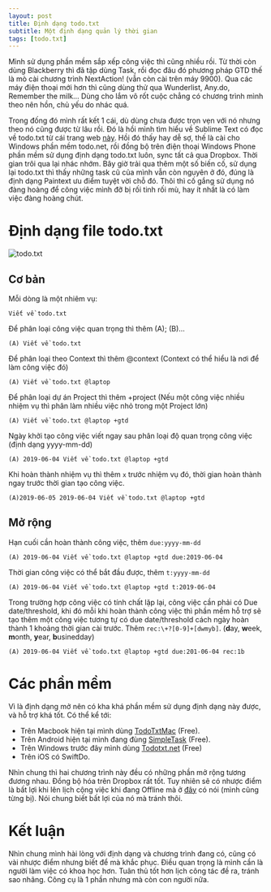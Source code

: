 ```yaml
---
layout: post
title: Định dạng todo.txt
subtitle: Một định dạng quản lý thời gian
tags: [todo.txt]
---
```

Mình sử dụng phần mềm sắp xếp công việc thì cũng nhiều rồi. Từ thời còn dùng Blackberry thì đã tập dùng Task, rồi đọc đâu đó phương pháp GTD thế là mò cài chương trình NextAction! (vẫn còn cài trên máy 9900). Qua các máy điện thoại mới hơn thì cũng dùng thử qua Wunderlist, Any.do, Remember the milk… Dùng cho lắm vô rốt cuộc chẳng có chương trình mình theo nên hồn, chủ yếu do nhác quá.

Trong đống đó mình rất kết 1 cái, dù dùng chưa được trọn vẹn với nó nhưng theo nó cũng được từ lâu rồi. Đó là hồi mình tìm hiểu về Sublime Text có đọc về todo.txt từ cái trang web [này](http://plaintext-productivity.net). Hồi đó thấy hay dễ sợ, thế là cài cho Windows phần mềm todo.net, rồi đồng bộ trên điện thoại Windows Phone phần mềm sử dụng định dạng todo.txt luôn, sync tất cả qua Dropbox. Thời gian trôi qua lại nhác nhớm. Bây giờ trải qua thêm một số biến cố, sử dụng lại todo.txt thì thấy những task cũ của mình vẫn còn nguyên ở đó, đúng là định dạng Paintext ưu điểm tuyệt vời chỗ đó. Thôi thì cố gắng sử dụng nó đàng hoàng để công việc mình đỡ bị rối tinh rối mù, hay ít nhất là có làm việc đàng hoàng chút.

# Định dạng file todo.txt

![todo.txt](https://i.imgur.com/IGbdj5x.png)

## Cơ bản

Mỗi dòng là một nhiêm vụ:

`Viết về todo.txt`

Để phân loại công việc quan trọng thì thêm (A); (B)...

`(A) Viết về todo.txt`

Để phân loại theo Context thì thêm @context (Context có thể hiểu là nơi để làm công việc đó)

`(A) Viết về todo.txt @laptop`

Để phân loại dự án Project thì thêm +project (Nếu một công việc nhiều nhiệm vụ thì phân làm nhiều việc nhỏ trong một Project lớn)

`(A) Viết về todo.txt @laptop +gtd`

Ngày khởi tạo công việc viết ngay sau phân loại độ quan trọng công việc (định dạng yyyy-mm-dd)

`(A) 2019-06-04 Viết về todo.txt @laptop +gtd`

Khi hoàn thành nhiệm vụ thì thêm `x` trước nhiệm vụ đó, thời gian hoàn thành ngay trước thời gian tạo công việc.

`(A)2019-06-05 2019-06-04 Viết về todo.txt @laptop +gtd`

## Mở rộng

Hạn cuối cần hoàn thành công việc, thêm `due:yyyy-mm-dd`

`(A) 2019-06-04 Viết về todo.txt @laptop +gtd due:2019-06-04`

Thời gian công việc có thể bắt đầu được, thêm `t:yyyy-mm-dd`

`(A) 2019-06-04 Viết về todo.txt @laptop +gtd t:2019-06-04`

Trong trường hợp công việc có tính chất lặp lại, công việc cần phải có Due date/threshold, khi đó mỗi khi hoàn thành công việc thì phần mềm hỗ trợ sẽ tạo thêm một công việc tương tự có due date/threshold cách ngày hoàn thành 1 khoảng thời gian cài trước. Thêm `rec:\+?[0-9]+[dwmyb]`. (**d**ay, **w**eek, **m**onth, **y**ear, **b**usinedday)

`(A) 2019-06-04 Viết về todo.txt @laptop +gtd due:201-06-04 rec:1b`

# Các phần mềm
Vì là định dạng mở nên có kha khá phần mềm sử dụng định dạng này được, và hỗ trợ khá tốt. Có thể kể tới: 
- Trên Macbook hiện tại mình dùng [TodoTxtMac](https://mjdescy.github.io/TodoTxtMac/) (Free).
- Trên Android hiện tại mình đang đùng [SimpleTask](https://github.com/mpcjanssen/simpletask-android/blob/master/app/src/main/assets/index.en.md) (Free).
- Trên Windows trước đây mình dùng [Todotxt.net](https://github.com/benrhughes/todotxt.net) (Free)
- Trên iOS có SwiftDo.

Nhìn chung thì hai chương trình này đều có những phần mở rộng tương đương nhau. Đồng bộ hóa trên Dropbox rất tốt. Tuy nhiên sẽ có nhược điểm là bất lợi khi lên lịch cộng việc khi đang Offline mà ở [đây](http://rtalbert.org/back-to-todoist/) có nói (mình cũng từng bị). Nói chung biết bất lợi của nó mà tránh thôi.
# Kết luận
Nhìn chung mình hài lòng với định dạng và chương trình đang có, cũng có vài nhược điểm nhưng biết để mà khắc phục. Điều quan trọng là mình cần là người làm việc có khoa học hơn. Tuân thủ tốt hơn lịch công tác đề ra, tránh sao nhãng. Công cụ là 1 phần nhưng mà còn con người nữa.
